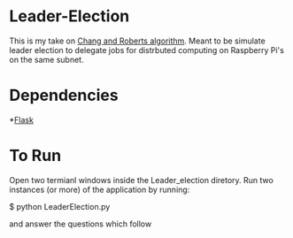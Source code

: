 # Leader-Election


This is my take on [Chang and Roberts algorithm](http://en.wikipedia.org/wiki/Chang_and_Roberts_algorithm). Meant to be simulate leader election to delegate jobs for distrbuted computing on Raspberry Pi's on the same subnet.


# Dependencies

*[Flask](http://flask.pocoo.org/)

# To Run

Open two termianl windows inside the Leader_election diretory. Run two instances (or more) of the application by running:

$ python LeaderElection.py

and answer the questions which follow